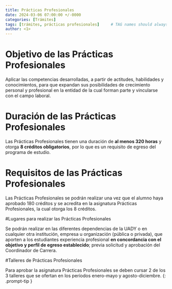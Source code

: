 ```yaml
---
title: Prácticas Profesionales
date: 2024-03-06 07:00:00 +/-0000
categories: [Trámites]
tags: [trámites, prácticas profesionales]     # TAG names should always be lowercase
author: <1>
---
```


# Objetivo de las Prácticas Profesionales

Aplicar las competencias desarrolladas, a partir de actitudes, habilidades y conocimientos, para que expandan sus posibilidades de crecimiento personal y profesional en la entidad de la cual forman parte y vincularse con el campo laboral.

# Duración de las Prácticas Profesionales

Las Prácticas Profesionales tienen una duración de **al menos 320 horas** y otorga **8 créditos obligatorios**, por lo que es un requisito de egreso del programa de estudio.

# Requisitos de las Prácticas Profesionales

Las Prácticas Profesionales se podrán realizar una vez que el alumno haya aprobado 180 créditos y se acredita en la asignatura Prácticas Profesionales, la cual otorga los 8 créditos.

#Lugares para realizar las Prácticas Profesionales

Se podrán realizar en las diferentes dependencias de la UADY o en cualquier otra institución, empresa u organización (pública o privada), que aporten a los estudiantes experiencia profesional **en concordancia con el objetivo y perfil de egreso establecido**; previa solicitud y aprobación del Coordinador de Carrera. 

#Talleres de Prácticas Profesionales

Para aprobar la asignatura Prácticas Profesionales se deben cursar 2 de los 3 talleres que se ofertan en los períodos enero-mayo y agosto-diciembre.
{: .prompt-tip }

